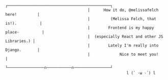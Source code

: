 ```
                                    ┌─────────────────────────────────────────────┐            
                                    │      How it do, @melissafelch here!         |            
                                    |         (Melissa Felch, that is!).          |            
                                    |        Frontend is my happy place-          |            
                                    |  (especially React and other JS Libraries.) │            
                                    |        Lately I'm really into Django.       |            
                                    |             Nice to meet you!               |            
                                    └────────────────∩───────────∩────────────────┘            
                                                     l (` ･ω ･´) l                             
```

<!---
- 👋 Hi, I’m @melissafelch! (that's Melissa Felch, to all the humans out there)
- 👀 I’m interested in frontend development, with a special emphasis on React and other JS libraries. JS is fun!
- 🌱 I’m still learning Django. Python is also fun!
- 📫 Holler at me on [Linkedin](https://www.linkedin.com/in/melissa-felch-490623196) or email me at melissa.felch.dev@gmail.com!

melissafelch/melissafelch is a ✨ special ✨ repository because its `README.md` (this file) appears on your GitHub profile.
You can click the Preview link to take a look at your changes.
--->
